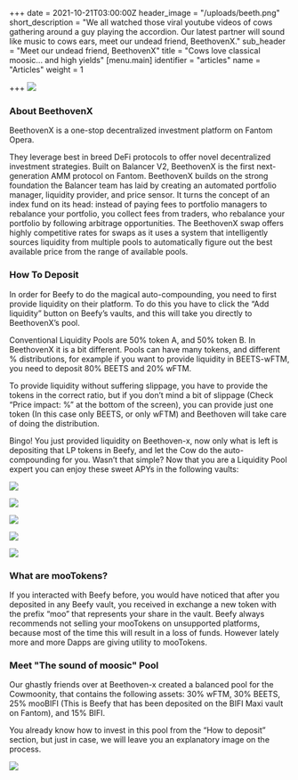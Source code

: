 +++
date = 2021-10-21T03:00:00Z
header_image = "/uploads/beeth.png"
short_description = "We all watched those viral youtube videos of cows gathering around a guy playing the accordion. Our latest partner will sound like music to cows ears, meet our undead friend, BeethovenX."
sub_header = "Meet our undead friend, BeethovenX"
title = "Cows love classical moosic... and high yields"
[menu.main]
identifier = "articles"
name = "Articles"
weight = 1

+++
![](/uploads/beeth.png)

### **About BeethovenX**

BeethovenX is a one-stop decentralized investment platform on Fantom Opera.

They leverage best in breed DeFi protocols to offer novel decentralized investment strategies. Built on Balancer V2, BeethovenX is the first next-generation AMM protocol on Fantom. BeethovenX builds on the strong foundation the Balancer team has laid by creating an automated portfolio manager, liquidity provider, and price sensor. It turns the concept of an index fund on its head: instead of paying fees to portfolio managers to rebalance your portfolio, you collect fees from traders, who rebalance your portfolio by following arbitrage opportunities. The BeethovenX swap offers highly competitive rates for swaps as it uses a system that intelligently sources liquidity from multiple pools to automatically figure out the best available price from the range of available pools.

### **How To Deposit**

In order for Beefy to do the magical auto-compounding, you need to first provide liquidity on their platform. To do this you have to click the “Add liquidity” button on Beefy’s vaults, and this will take you directly to BeethovenX’s pool.

Conventional Liquidity Pools are 50% token A, and 50% token B. In BeethovenX it is a bit different. Pools can have many tokens, and different % distributions, for example if you want to provide liquidity in BEETS-wFTM, you need to deposit 80% BEETS and 20% wFTM.

To provide liquidity without suffering slippage, you have to provide the tokens in the correct ratio, but if you don’t mind a bit of slippage (Check “Price impact: %” at the bottom of the screen), you can provide just one token (In this case only BEETS, or only wFTM) and Beethoven will take care of doing the distribution.

Bingo! You just provided liquidity on Beethoven-x, now only what is left is depositing that LP tokens in Beefy, and let the Cow do the auto-compounding for you. Wasn’t that simple? Now that you are a Liquidity Pool expert you can enjoy these sweet APYs in the following vaults:

![](/uploads/image0-2.png)

![](/uploads/b-x-v.png)

![](/uploads/fan3.png)

![](/uploads/fan2.png)

![](/uploads/fantom_3_vaults.png)

### **What are mooTokens?**

If you interacted with Beefy before, you would have noticed that after you deposited in any Beefy vault, you received in exchange a new token with the prefix “moo” that represents your share in the vault. Beefy always recommends not selling your mooTokens on unsupported platforms, because most of the time this will result in a loss of funds. However lately more and more Dapps are giving utility to mooTokens.

### **Meet "The sound of moosic" Pool**

Our ghastly friends over at Beethoven-x created a balanced pool for the Cowmoonity, that contains the following assets: 30% wFTM, 30% BEETS, 25% mooBIFI (This is Beefy that has been deposited on the BIFI Maxi vault on Fantom), and 15% BIFI.

You already know how to invest in this pool from the “How to deposit” section, but just in case, we will leave you an explanatory image on the process.

![](/uploads/bifi-moobifi-balancer.png#center)